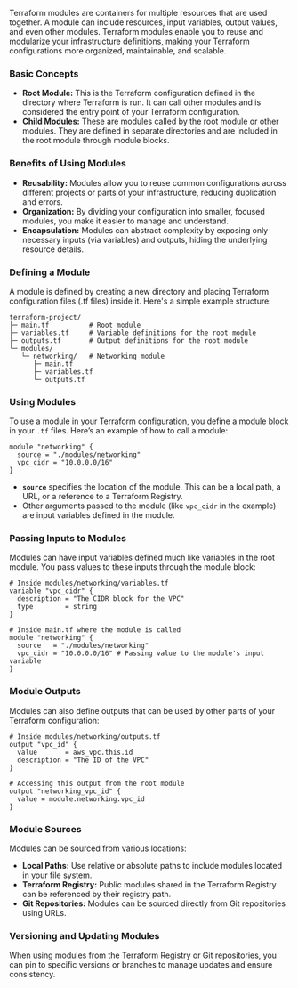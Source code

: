 Terraform modules are containers for multiple resources that are used together. A module can include resources, input variables, output values, and even other modules. Terraform modules enable you to reuse and modularize your infrastructure definitions, making your Terraform configurations more organized, maintainable, and scalable.

### Basic Concepts

- **Root Module:** This is the Terraform configuration defined in the directory where Terraform is run. It can call other modules and is considered the entry point of your Terraform configuration.
- **Child Modules:** These are modules called by the root module or other modules. They are defined in separate directories and are included in the root module through module blocks.

### Benefits of Using Modules

- **Reusability:** Modules allow you to reuse common configurations across different projects or parts of your infrastructure, reducing duplication and errors.
- **Organization:** By dividing your configuration into smaller, focused modules, you make it easier to manage and understand.
- **Encapsulation:** Modules can abstract complexity by exposing only necessary inputs (via variables) and outputs, hiding the underlying resource details.

### Defining a Module

A module is defined by creating a new directory and placing Terraform configuration files (.tf files) inside it. Here's a simple example structure:

```
terraform-project/
├─ main.tf          # Root module
├─ variables.tf     # Variable definitions for the root module
├─ outputs.tf       # Output definitions for the root module
└─ modules/
   └─ networking/   # Networking module
      ├─ main.tf
      ├─ variables.tf
      └─ outputs.tf
```

### Using Modules

To use a module in your Terraform configuration, you define a module block in your `.tf` files. Here’s an example of how to call a module:

```hcl
module "networking" {
  source = "./modules/networking"
  vpc_cidr = "10.0.0.0/16"
}
```

- **`source`** specifies the location of the module. This can be a local path, a URL, or a reference to a Terraform Registry.
- Other arguments passed to the module (like `vpc_cidr` in the example) are input variables defined in the module.

### Passing Inputs to Modules

Modules can have input variables defined much like variables in the root module. You pass values to these inputs through the module block:

```hcl
# Inside modules/networking/variables.tf
variable "vpc_cidr" {
  description = "The CIDR block for the VPC"
  type        = string
}

# Inside main.tf where the module is called
module "networking" {
  source   = "./modules/networking"
  vpc_cidr = "10.0.0.0/16" # Passing value to the module's input variable
}
```

### Module Outputs

Modules can also define outputs that can be used by other parts of your Terraform configuration:

```hcl
# Inside modules/networking/outputs.tf
output "vpc_id" {
  value       = aws_vpc.this.id
  description = "The ID of the VPC"
}

# Accessing this output from the root module
output "networking_vpc_id" {
  value = module.networking.vpc_id
}
```

### Module Sources

Modules can be sourced from various locations:

- **Local Paths:** Use relative or absolute paths to include modules located in your file system.
- **Terraform Registry:** Public modules shared in the Terraform Registry can be referenced by their registry path.
- **Git Repositories:** Modules can be sourced directly from Git repositories using URLs.

### Versioning and Updating Modules

When using modules from the Terraform Registry or Git repositories, you can pin to specific versions or branches to manage updates and ensure consistency.
